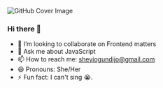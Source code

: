 ![GitHub Cover Image](https://res.cloudinary.com/estherseyi/image/upload/v1631817836/github_images/zj0c1mvc1cjtdcp0q89s.jpg)

### Hi there 👋

- 👯 I’m looking to collaborate on Frontend matters
- 💬 Ask me about JavaScript
- 📫 How to reach me: sheyiogundijo@gmail.com
- 😄 Pronouns: She/Her
- ⚡ Fun fact: I can't sing 😭.
